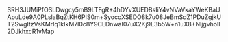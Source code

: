 SRH3JUMiPfOSLDwgcy5mB9LTFgR+4hDYvXUEDBsIiY4vNVaVkaYWeKBaUApuLde9A0PLslaBqZtKH6PIS0m+SyocoXSEDO8k7u08JeBmSdZ1PDuZgjkUT2SwgItzVsKMrIq1kIkM7l0c8Y9CLDnwaI07uX2Kj9L3b5W+n1uX8+Nljgvholl2DJkhxcR1vMap